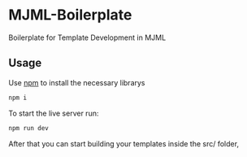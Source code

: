 # MJML-Boilerplate

Boilerplate for Template Development in MJML
 
## Usage
Use [npm]([https://pip.pypa.io/en/stable/](https://docs.npmjs.com/downloading-and-installing-node-js-and-npm)https://docs.npmjs.com/downloading-and-installing-node-js-and-npm) to install the necessary librarys


```bash
npm i
```


To start the live server run: 
```bash
npm run dev
```

After that you can start building your templates inside the src/ folder, 

